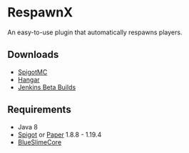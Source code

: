 # RespawnX

An easy-to-use plugin that automatically respawns players.

## Downloads

- [SpigotMC](https://www.spigotmc.org/resources/respawnx.47058/)
- [Hangar](https://hangar.papermc.io/SirBlobman/RespawnX)
- [Jenkins Beta Builds](https://jenkins.sirblobman.xyz/view/Plugins/job/SirBlobman/job/RespawnX/job/main/)

## Requirements

- Java 8
- [Spigot](https://www.spigotmc.org/) or [Paper](https://papermc.io/downloads/paper) 1.8.8 - 1.19.4
- [BlueSlimeCore](https://www.spigotmc.org/resources/83189/)
